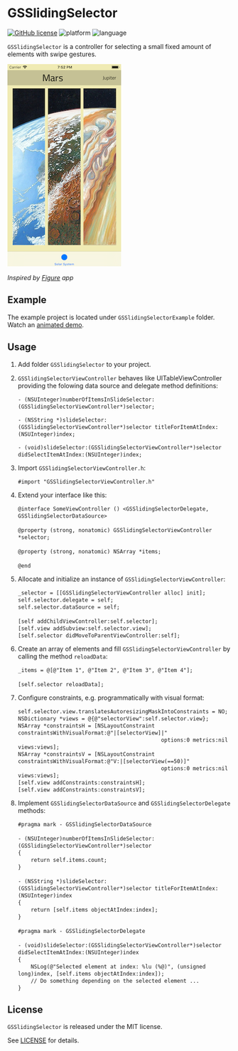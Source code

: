 # GSSlidingSelector

[![GitHub license](https://img.shields.io/github/license/galarius/GSSlidingSelector.svg)](https://github.com/galarius/GSSlidingSelector/blob/master/LICENSE)
![platform](https://img.shields.io/badge/platform-ios-lightgrey.svg)
![language](https://img.shields.io/badge/language-objc-orange.svg)

`GSSlidingSelector` is a controller for selecting a small fixed amount of elements with swipe gestures.

![](assets/screen.png)

*Inspired by [Figure](https://itunes.apple.com/us/app/figure-make-music-beats/id511269223) app*

## Example

The example project is located under `GSSlidingSelectorExample` folder. Watch an [animated demo](assets/example.gif).

## Usage

1. Add folder `GSSlidingSelector` to your project.

2. `GSSlidingSelectorViewController` behaves like UITableViewController providing the folowing data source and delegate method definitions:

    ```objc
    - (NSUInteger)numberOfItemsInSlideSelector:(GSSlidingSelectorViewController*)selector;
    ```

    ```objc
    - (NSString *)slideSelector:(GSSlidingSelectorViewController*)selector titleForItemAtIndex:(NSUInteger)index;
    ```

    ```objc
    - (void)slideSelector:(GSSlidingSelectorViewController*)selector didSelectItemAtIndex:(NSUInteger)index;
    ```

3. Import `GSSlidingSelectorViewController.h`:

    ```objc
    #import "GSSlidingSelectorViewController.h"
    ```

4. Extend your interface like this:

    ```objc
    @interface SomeViewController () <GSSlidingSelectorDelegate, GSSlidingSelectorDataSource>

    @property (strong, nonatomic) GSSlidingSelectorViewController *selector;

    @property (strong, nonatomic) NSArray *items;

    @end
    ```

5. Allocate and initialize an instance of `GSSlidingSelectorViewController`:

    ```objc
    _selector = [[GSSlidingSelectorViewController alloc] init];
    self.selector.delegate = self;
    self.selector.dataSource = self;

    [self addChildViewController:self.selector];
    [self.view addSubview:self.selector.view];
    [self.selector didMoveToParentViewController:self];
    ```

6. Create an array of elements and fill `GSSlidingSelectorViewController` by calling the method `reloadData`:

    ```objc
    _items = @[@"Item 1", @"Item 2", @"Item 3", @"Item 4"];

    [self.selector reloadData];
    ```

7. Configure constraints, e.g. programmatically with visual format:

    ```objc
    self.selector.view.translatesAutoresizingMaskIntoConstraints = NO;
    NSDictionary *views = @{@"selectorView":self.selector.view};
    NSArray *constraintsH = [NSLayoutConstraint constraintsWithVisualFormat:@"|[selectorView]|"
                                                 options:0 metrics:nil views:views];
    NSArray *constraintsV = [NSLayoutConstraint constraintsWithVisualFormat:@"V:|[selectorView(==50)]"
                                                 options:0 metrics:nil views:views];
    [self.view addConstraints:constraintsH];
    [self.view addConstraints:constraintsV];
    ```

8. Implement `GSSlidingSelectorDataSource` and `GSSlidingSelectorDelegate` methods:

    ```objc
    #pragma mark - GSSlidingSelectorDataSource

    - (NSUInteger)numberOfItemsInSlideSelector:(GSSlidingSelectorViewController*)selector
    {
        return self.items.count;
    }

    - (NSString *)slideSelector:(GSSlidingSelectorViewController*)selector titleForItemAtIndex:(NSUInteger)index
    {
        return [self.items objectAtIndex:index];
    }

    #pragma mark - GSSlidingSelectorDelegate

    - (void)slideSelector:(GSSlidingSelectorViewController*)selector didSelectItemAtIndex:(NSUInteger)index
    {
        NSLog(@"Selected element at index: %lu (%@)", (unsigned long)index, [self.items objectAtIndex:index]);
        // Do something depending on the selected element ...
    }
    ```

## License

`GSSlidingSelector` is released under the MIT license. 

See [LICENSE](https://github.com/galarius/GSSlidingSelector/blob/master/LICENSE) for details.

